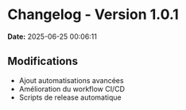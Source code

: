 # Changelog - Version 1.0.1

**Date:** 2025-06-25 00:06:11

## Modifications

- Ajout automatisations avancées
- Amélioration du workflow CI/CD
- Scripts de release automatique
